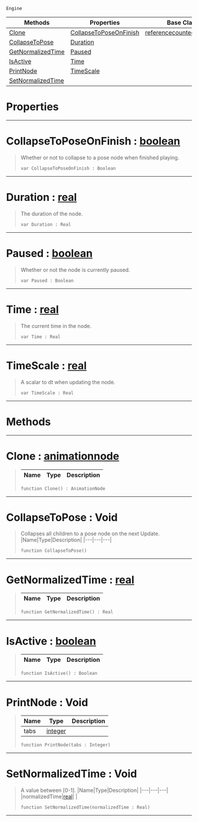  `Engine`

|Methods|Properties|Base Classes|Derived Classes|
|---|---|---|---|
|[ Clone](https://github.com/zeroengineteam/ZeroDocs/blob/master/code_reference/class_reference/animationnode.markdown#clone-zero-engine-docume)|[ CollapseToPoseOnFinish](https://github.com/zeroengineteam/ZeroDocs/blob/master/code_reference/class_reference/animationnode.markdown#collapsetoposeonfinish-z)|[referencecountedeventobject](https://github.com/zeroengineteam/ZeroDocs/blob/master/code_reference/class_reference/referencecountedeventobject.markdown)|[basicanimation](https://github.com/zeroengineteam/ZeroDocs/blob/master/code_reference/class_reference/basicanimation.markdown)|
|[ CollapseToPose](https://github.com/zeroengineteam/ZeroDocs/blob/master/code_reference/class_reference/animationnode.markdown#collapsetopose-void)|[ Duration](https://github.com/zeroengineteam/ZeroDocs/blob/master/code_reference/class_reference/animationnode.markdown#duration-zero-engine-doc)| |[dualblendchainnode](https://github.com/zeroengineteam/ZeroDocs/blob/master/code_reference/class_reference/dualblendchainnode.markdown)|
|[ GetNormalizedTime](https://github.com/zeroengineteam/ZeroDocs/blob/master/code_reference/class_reference/animationnode.markdown#getnormalizedtime-zero-e)|[ Paused](https://github.com/zeroengineteam/ZeroDocs/blob/master/code_reference/class_reference/animationnode.markdown#paused-zero-engine-docum)| |[dualblendcrossblend](https://github.com/zeroengineteam/ZeroDocs/blob/master/code_reference/class_reference/dualblendcrossblend.markdown)|
|[ IsActive](https://github.com/zeroengineteam/ZeroDocs/blob/master/code_reference/class_reference/animationnode.markdown#isactive-zero-engine-doc)|[ Time](https://github.com/zeroengineteam/ZeroDocs/blob/master/code_reference/class_reference/animationnode.markdown#time-zero-engine-documen)| |[dualblenddirectblend](https://github.com/zeroengineteam/ZeroDocs/blob/master/code_reference/class_reference/dualblenddirectblend.markdown)|
|[ PrintNode](https://github.com/zeroengineteam/ZeroDocs/blob/master/code_reference/class_reference/animationnode.markdown#printnode-void)|[ TimeScale](https://github.com/zeroengineteam/ZeroDocs/blob/master/code_reference/class_reference/animationnode.markdown#timescale-zero-engine-do)| |[dualblendselectivenode](https://github.com/zeroengineteam/ZeroDocs/blob/master/code_reference/class_reference/dualblendselectivenode.markdown)|
|[ SetNormalizedTime](https://github.com/zeroengineteam/ZeroDocs/blob/master/code_reference/class_reference/animationnode.markdown#setnormalizedtime-void)| | |[posenode](https://github.com/zeroengineteam/ZeroDocs/blob/master/code_reference/class_reference/posenode.markdown)|


 #  Properties


---  
 #  CollapseToPoseOnFinish : [boolean](https://github.com/zeroengineteam/ZeroDocs/blob/master/code_reference/nada_base_types/boolean.markdown)

> Whether or not to collapse to a pose node when finished playing.
> ``` lang=cpp, name=Nada
> var CollapseToPoseOnFinish : Boolean


---  
 #  Duration : [real](https://github.com/zeroengineteam/ZeroDocs/blob/master/code_reference/nada_base_types/real.markdown)

> The duration of the node.
> ``` lang=cpp, name=Nada
> var Duration : Real


---  
 #  Paused : [boolean](https://github.com/zeroengineteam/ZeroDocs/blob/master/code_reference/nada_base_types/boolean.markdown)

> Whether or not the node is currently paused.
> ``` lang=cpp, name=Nada
> var Paused : Boolean


---  
 #  Time : [real](https://github.com/zeroengineteam/ZeroDocs/blob/master/code_reference/nada_base_types/real.markdown)

> The current time in the node.
> ``` lang=cpp, name=Nada
> var Time : Real


---  
 #  TimeScale : [real](https://github.com/zeroengineteam/ZeroDocs/blob/master/code_reference/nada_base_types/real.markdown)

> A scalar to dt when updating the node.
> ``` lang=cpp, name=Nada
> var TimeScale : Real


---  
 #  Methods


---  
 #  Clone : [animationnode](https://github.com/zeroengineteam/ZeroDocs/blob/master/code_reference/class_reference/animationnode.markdown)

> 
> |Name|Type|Description|
> |---|---|---|
> ``` lang=cpp, name=Nada
> function Clone() : AnimationNode
> ``` 


---  
 #  CollapseToPose : Void

> Collapses all children to a pose node on the next Update.
> |Name|Type|Description|
> |---|---|---|
> ``` lang=cpp, name=Nada
> function CollapseToPose()
> ``` 


---  
 #  GetNormalizedTime : [real](https://github.com/zeroengineteam/ZeroDocs/blob/master/code_reference/nada_base_types/real.markdown)

> 
> |Name|Type|Description|
> |---|---|---|
> ``` lang=cpp, name=Nada
> function GetNormalizedTime() : Real
> ``` 


---  
 #  IsActive : [boolean](https://github.com/zeroengineteam/ZeroDocs/blob/master/code_reference/nada_base_types/boolean.markdown)

> 
> |Name|Type|Description|
> |---|---|---|
> ``` lang=cpp, name=Nada
> function IsActive() : Boolean
> ``` 


---  
 #  PrintNode : Void

> 
> |Name|Type|Description|
> |---|---|---|
> |tabs|[integer](https://github.com/zeroengineteam/ZeroDocs/blob/master/code_reference/nada_base_types/integer.markdown)| |
> ``` lang=cpp, name=Nada
> function PrintNode(tabs : Integer)
> ``` 


---  
 #  SetNormalizedTime : Void

> A value between [0-1].
> |Name|Type|Description|
> |---|---|---|
> |normalizedTime|[real](https://github.com/zeroengineteam/ZeroDocs/blob/master/code_reference/nada_base_types/real.markdown)| |
> ``` lang=cpp, name=Nada
> function SetNormalizedTime(normalizedTime : Real)
> ``` 


---  
 

 